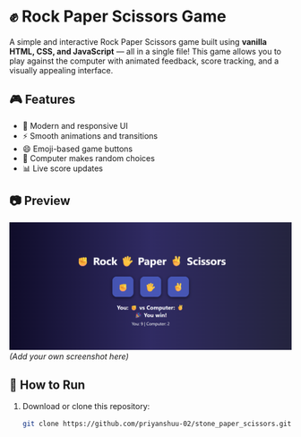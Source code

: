 # ✊ Rock Paper Scissors Game

A simple and interactive Rock Paper Scissors game built using **vanilla HTML, CSS, and JavaScript** — all in a single file! This game allows you to play against the computer with animated feedback, score tracking, and a visually appealing interface.

## 🎮 Features

- 🎨 Modern and responsive UI
- ⚡ Smooth animations and transitions
- 😄 Emoji-based game buttons
- 🧠 Computer makes random choices
- 📊 Live score updates

## 📷 Preview

![Game Screenshot](screenshot.png) *(Add your own screenshot here)*

## 🚀 How to Run

1. Download or clone this repository:
   ```bash
   git clone https://github.com/priyanshuu-02/stone_paper_scissors.git
